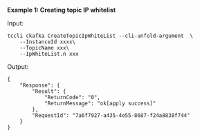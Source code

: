 **Example 1: Creating topic IP whitelist**



Input: 

```
tccli ckafka CreateTopicIpWhiteList --cli-unfold-argument  \
    --InstanceId xxxx\
    --TopicName xxx\
    --IpWhiteList.n xxx
```

Output: 
```
{
    "Response": {
        "Result": {
            "ReturnCode": "0",
            "ReturnMessage": "ok[apply success]"
        },
        "RequestId": "7a6f7927-a435-4e55-8687-f24a8838f744"
    }
}
```

